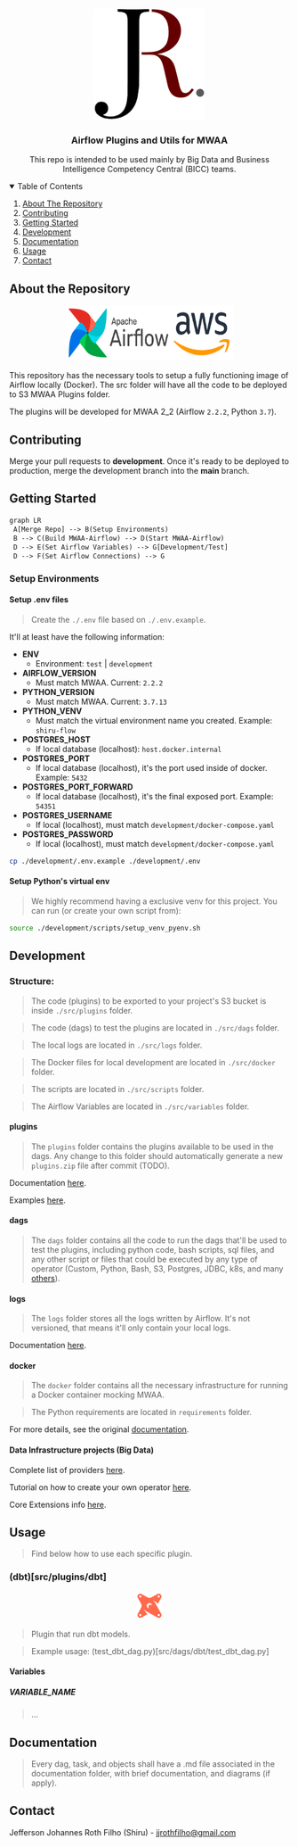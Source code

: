 <!-- PROJECT LOGO -->
<br />
<p align="center">
<a href="https://github.com/jeffersonroth/shiru-flow">
  <img src="static/images/jr.png" alt="Logo" width="200" height="200">
</a>

<h3 align="center">Airflow Plugins and Utils for MWAA</h3>

<p align="center">
  This repo is intended to be used mainly by Big Data and Business Intelligence Competency Central (BICC) teams.
</p>

<!-- TABLE OF CONTENTS -->
<details open="open">
  <summary>Table of Contents</summary>
  <ol>
    <li>
      <a href="#about-the-repository">About The Repository</a>
    </li>
    <li>
      <a href="#contributing">Contributing</a>
    </li>
    <li>
      <a href="#getting-started">Getting Started</a>
    </li>
    <li>
      <a href="#development">Development</a>
    </li>
    <li>
      <a href="#documentation">Documentation</a>
    </li>
    <li>
      <a href="#usage">Usage</a>
    </li>
    <li><a href="#contact">Contact</a></li>
  </ol>
</details>

<!-- ABOUT THE REPOSITORY -->

## About the Repository

<p align="center">
<img src="static/images/mwaa.png" alt="Logo" width="300" height="100">

This repository has the necessary tools to setup a fully functioning image of Airflow locally (Docker).
The src folder will have all the code to be deployed to S3 MWAA Plugins folder.

The plugins will be developed for MWAA 2_2 (Airflow `2.2.2`, Python `3.7`).

<!-- CONTRIBUTING -->

## Contributing

Merge your pull requests to **development**. Once it's ready to be deployed to production, merge the development branch into the **main** branch.

<!-- GETTING STARTED -->

## Getting Started

```mermaid
graph LR
 A[Merge Repo] --> B(Setup Environments)
 B --> C(Build MWAA-Airflow) --> D(Start MWAA-Airflow)
 D --> E(Set Airflow Variables) --> G[Development/Test]
 D --> F(Set Airflow Connections) --> G
```

### Setup Environments

#### Setup .env files

> Create the `./.env` file based on `./.env.example`.

It'll at least have the following information:

- **ENV**
  - Environment: `test` | `development`
- **AIRFLOW_VERSION**
  - Must match MWAA. Current: `2.2.2`
- **PYTHON_VERSION**
  - Must match MWAA. Current: `3.7.13`
- **PYTHON_VENV**
  - Must match the virtual environment name you created. Example: `shiru-flow`
- **POSTGRES_HOST**
  - If local database (localhost): `host.docker.internal`
- **POSTGRES_PORT**
  - If local database (localhost), it's the port used inside of docker. Example: `5432`
- **POSTGRES_PORT_FORWARD**
  - If local database (localhost), it's the final exposed port. Example: `54351`
- **POSTGRES_USERNAME**
  - If local (localhost), must match `development/docker-compose.yaml`
- **POSTGRES_PASSWORD**
  - If local (localhost), must match `development/docker-compose.yaml`

```sh
cp ./development/.env.example ./development/.env
```

#### Setup Python's virtual env

> We highly recommend having a exclusive venv for this project. You can run (or create your own script from):

```sh
source ./development/scripts/setup_venv_pyenv.sh
```

<!-- DEVELOPMENT -->

## Development

### Structure:

> The code (plugins) to be exported to your project's S3 bucket is inside `./src/plugins` folder.

> The code (dags) to test the plugins are located in `./src/dags` folder.

> The local logs are located in `./src/logs` folder.

> The Docker files for local development are located in `./src/docker` folder.

> The scripts are located in `./src/scripts` folder.

> The Airflow Variables are located in `./src/variables` folder.

#### plugins

> The `plugins` folder contains the plugins available to be used in the dags. Any change to this folder should automatically generate a new `plugins.zip` file after commit (TODO).

Documentation [here](https://airflow.apache.org/docs/apache-airflow/stable/plugins.html).

Examples [here](https://github.com/airflow-plugins/Example-Airflow-DAGs).

#### dags

> The `dags` folder contains all the code to run the dags that'll be used to test the plugins, including python code, bash scripts, sql files, and any other script or files that could be executed by any type of operator (Custom, Python, Bash, S3, Postgres, JDBC, k8s, and many [others](https://airflow.apache.org/docs/apache-airflow-providers/operators-and-hooks-ref/index.html)).


#### logs

> The `logs` folder stores all the logs written by Airflow. It's not versioned, that means it'll only contain your local logs.

Documentation [here](https://airflow.apache.org/docs/apache-airflow/stable/logging-monitoring/index.html).

#### docker

> The `docker` folder contains all the necessary infrastructure for running a Docker container mocking MWAA.

> The Python requirements are located in `requirements` folder.

For more details, see the original [documentation](https://github.com/aws/aws-mwaa-local-runner).

#### Data Infrastructure projects (Big Data)

Complete list of providers [here](https://airflow.apache.org/docs/apache-airflow-providers/packages-ref.html).

Tutorial on how to create your own operator [here](https://airflow.apache.org/docs/apache-airflow/stable/howto/custom-operator.html).

Core Extensions info [here](https://airflow.apache.org/docs/apache-airflow-providers/core-extensions/index.html).

<!-- USAGE -->

## Usage

> Find below how to use each specific plugin.

### (dbt)[src/plugins/dbt]

<p align="center">
<img src="static/images/dbt.png" alt="Logo" width="50" height="50">

> Plugin that run dbt models.

> Example usage: (test_dbt_dag.py)[src/dags/dbt/test_dbt_dag.py]

#### Variables

##### **VARIABLE_NAME**

> ...

<!-- DOCUMENTATION -->

## Documentation

> Every dag, task, and objects shall have a .md file associated in the documentation folder, with brief documentation, and diagrams (if apply).

<!-- CONTACT -->

## Contact

Jefferson Johannes Roth Filho (Shiru) - jjrothfilho@gmail.com
